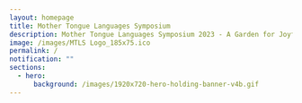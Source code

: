 ```yaml
---
layout: homepage
title: Mother Tongue Languages Symposium
description: Mother Tongue Languages Symposium 2023 - A Garden for Joyful Discovery
image: /images/MTLS Logo_185x75.ico
permalink: /
notification: ""
sections:
  - hero:
      background: /images/1920x720-hero-holding-banner-v4b.gif
---
```

      
